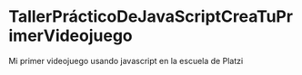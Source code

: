 # TallerPrácticoDeJavaScriptCreaTuPrimerVideojuego
Mi primer videojuego usando javascript en la escuela de Platzi
